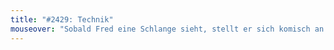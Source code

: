 ```yaml
---
title: "#2429: Technik"
mouseover: "Sobald Fred eine Schlange sieht, stellt er sich komisch an."
---
```


